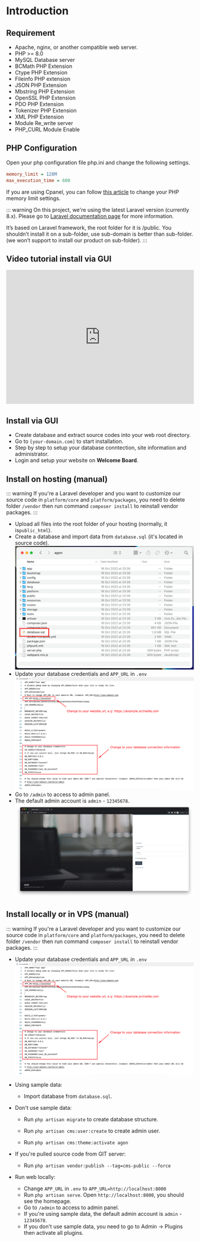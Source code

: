# Introduction

## Requirement

- Apache, nginx, or another compatible web server.
- PHP >= 8.0
- MySQL Database server
- BCMath PHP Extension
- Ctype PHP Extension
- Fileinfo PHP extension
- JSON PHP Extension
- Mbstring PHP Extension
- OpenSSL PHP Extension
- PDO PHP Extension
- Tokenizer PHP Extension
- XML PHP Extension
- Module Re_write server
- PHP_CURL Module Enable

## PHP Configuration

Open your php configuration file php.ini and change the following settings.

```ini
memory_limit = 128M
max_execution_time = 600
```

If you are using Cpanel, you can follow [this article](https://chemicloud.com/kb/article/how-to-increase-the-php-memory-limit-in-cpanel/) to change your PHP memory limit settings.

::: warning
On this project, we're using the latest Laravel version (currently 8.x). Please go to [Laravel documentation page](https://laravel.com/docs) for more information.

It’s based on Laravel framework, the root folder for it is /public. You shouldn’t install it on a sub-folder, use sub-domain is better than sub-folder. (we won’t support to install our product on sub-folder).
:::

## Video tutorial install via GUI

<iframe width="100%" height="360" src="https://www.youtube.com/embed/yCh9OVLI0SU" title="YouTube video player" frameborder="0" allow="accelerometer; autoplay; clipboard-write; encrypted-media; gyroscope; picture-in-picture" allowfullscreen></iframe>

## Install via GUI

- Create database and extract source codes into your web root directory.
- Go to `[your-domain.com]` to start installation.
- Step by step to setup your database conntection, site information and administrator.
- Login and setup your website on **Welcome Board**.

## Install on hosting (manual)

::: warning
If you're a Laravel developer and you want to customize our source code in `platform/core` and `platform/packages`, you need to delete folder `/vendor` then run command `composer install` to reinstall vendor packages.
:::

- Upload all files into the root folder of your hosting (normally, it is`public_html`).
- Create a database and import data from `database.sql` (it's located in source code).
  ![Database](/images/directory-and-database.png)
- Update your database credentials and `APP_URL` in `.env`
  ![Env](/images/env-example.png)
- Go to `/admin` to access to admin panel.
- The default admin account is `admin` - `12345678`.
  ![Login](/images/admin-page.png)

## Install locally or in VPS (manual)

::: warning
If you're a Laravel developer and you want to customize our source code in `platform/core` and `platform/packages`, you need to delete folder `/vendor` then run command `composer install` to reinstall vendor packages.
:::

- Update your database credentials and `APP_URL` in `.env`
  ![Env](/images/env-example.png)

- Using sample data:
    - Import database from `database.sql`.

- Don't use sample data:
    - Run `php artisan migrate` to create database structure.

    - Run `php artisan cms:user:create` to create admin user.

    - Run `php artisan cms:theme:activate agon`

- If you're pulled source code from GIT server:
    - Run `php artisan vendor:publish --tag=cms-public --force`

- Run web locally:
    - Change `APP_URL` in `.env` to `APP_URL=http://localhost:8000`
    - Run `php artisan serve`. Open `http://localhost:8000`, you should see the homepage.
    - Go to `/admin` to access to admin panel.
    - If you're using sample data, the default admin account is `admin` - `12345678`.
    - If you don't use sample data, you need to go to Admin -> Plugins then activate all plugins.
